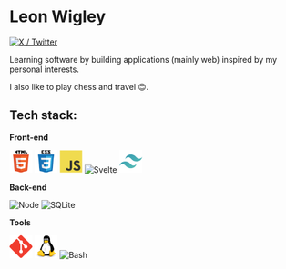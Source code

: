 # Leon Wigley

<a href="https://x.com/leonwigley"><img src="https://img.shields.io/badge/X/Twitter-202020?style=for-the-badge&logo=x&logoColor=white" alt="X / Twitter"></a>
<!--
<a href="https://linkedin.com/in/leonwigley"><img src="https://img.shields.io/badge/LinkedIn-202020?style=for-the-badge&logo=LinkedIn&logoColor=white" alt="LinkedIn"></a>
<a href="https://github.com/leonwigley"><img src="https://img.shields.io/badge/GitHub-202020?style=for-the-badge&logo=github&logoColor=white" alt="GitHub"></a>
<a href="https://leetcode.com/leonwigley"><img src="https://img.shields.io/badge/leetcode-202020?style=for-the-badge&logo=leetcode&logoColor=white" alt="LeetCode"></a>
<a href="https://chess.com/member/leonwigley"><img src="https://img.shields.io/badge/Chess-202020?style=for-the-badge&logo=chessdotcom&logoColor=white" alt="Chess"></a>
<a href="https://instagram.com/leonwigley/"><img src="https://img.shields.io/badge/Instagram-202020?style=for-the-badge&logo=Instagram&logoColor=white" alt="Instagram"></a>
<a href="https://tiktok.com/@leonwigley/"><img src="https://img.shields.io/badge/TikTok-202020?style=for-the-badge&logo=TikTok&logoColor=white" alt="TikTok"></a>
<a href="https://youtube.com/@leonwigley/"><img src="https://img.shields.io/badge/YouTube-202020?style=for-the-badge&logo=YouTube&logoColor=white" alt="YouTube"></a>
-->


Learning software by building applications (mainly web) inspired by my personal interests.

I also like to play chess and travel 😊.

## Tech stack:

**Front-end**
<div>
<img src="https://raw.githubusercontent.com/teamedwardforever/Readme-Generator/71f25dd8b98329b168142a6b782a107b75eab178/svg/Skills/Frontend/html5-original-wordmark.svg" alt="HTML" width="auto" height="40"/>
<img src="https://raw.githubusercontent.com/teamedwardforever/Readme-Generator/71f25dd8b98329b168142a6b782a107b75eab178/svg/Skills/Frontend/css3-original-wordmark.svg" alt="CSS" width="auto" height="40"/>
<img src="https://raw.githubusercontent.com/teamedwardforever/Readme-Generator/71f25dd8b98329b168142a6b782a107b75eab178/svg/Skills/Languages/javascript-original.svg" alt="JavaScript" width="auto" height="40"/>
<img src="https://upload.wikimedia.org/wikipedia/commons/1/1b/Svelte_Logo.svg" alt="Svelte" width="auto" height="40"/>
<img src="https://raw.githubusercontent.com/teamedwardforever/Readme-Generator/71f25dd8b98329b168142a6b782a107b75eab178/svg/Skills/Frontend/tailwindcss-icon.svg" alt="TailwindCSS" width="auto" height="40"/>
</div>

**Back-end**
<div>
<img src="https://upload.wikimedia.org/wikipedia/commons/d/d9/Node.js_logo.svg" alt="Node" width="auto" height="40"/>
<img src="https://www.vectorlogo.zone/logos/sqlite/sqlite-icon.svg" alt="SQLite" width="auto" height="40"/>
</div>

**Tools**
<div>
<img src="https://raw.githubusercontent.com/teamedwardforever/Readme-Generator/71f25dd8b98329b168142a6b782a107b75eab178/svg/Skills/Other/git-scm-icon.svg" alt="Git" width="auto" height="40"/>
<img src="https://raw.githubusercontent.com/teamedwardforever/Readme-Generator/71f25dd8b98329b168142a6b782a107b75eab178/svg/Skills/Other/linux-original.svg" alt="Linux" width="auto" height="40"/>
<img src="https://bashlogo.com/img/symbol/svg/full_colored_dark.svg" alt="Bash" width="auto" height="40"/>
</div>
